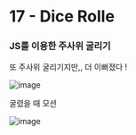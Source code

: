 <h1>17 - Dice Rolle</h1>

<h3>JS를 이용한 주사위 굴리기</h3>
<p>또 주사위 굴리기지만,, 더 이뻐졌다 !</p>

![image](https://github.com/Yuika12321/2024_get_a_job/assets/131143940/e122d753-9718-4bc4-a58a-a7c4b5f1d424)

<p>굴렸을 때 모션</p>

![image](https://github.com/Yuika12321/2024_get_a_job/assets/131143940/35790136-2844-471f-98d8-73c797d42404)
